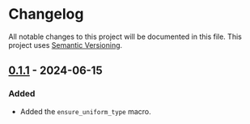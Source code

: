 # Changelog

All notable changes to this project will be documented in this file.
This project uses [Semantic Versioning](https://semver.org/spec/v2.0.0.html).

## [0.1.1] - 2024-06-15

[0.1.1]: https://github.com/sunsided/ensure-uniform-type-rs//releases/tag/v0.1.1

### Added

- Added the `ensure_uniform_type` macro.
